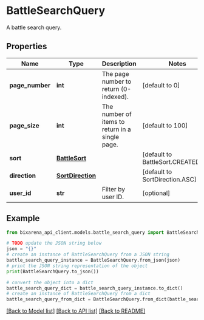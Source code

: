 # BattleSearchQuery

A battle search query.

## Properties

Name | Type | Description | Notes
------------ | ------------- | ------------- | -------------
**page_number** | **int** | The page number to return (0-indexed). | [default to 0]
**page_size** | **int** | The number of items to return in a single page. | [default to 100]
**sort** | [**BattleSort**](BattleSort.md) |  | [default to BattleSort.CREATED_AT]
**direction** | [**SortDirection**](SortDirection.md) |  | [default to SortDirection.ASC]
**user_id** | **str** | Filter by user ID. | [optional] 

## Example

```python
from bixarena_api_client.models.battle_search_query import BattleSearchQuery

# TODO update the JSON string below
json = "{}"
# create an instance of BattleSearchQuery from a JSON string
battle_search_query_instance = BattleSearchQuery.from_json(json)
# print the JSON string representation of the object
print(BattleSearchQuery.to_json())

# convert the object into a dict
battle_search_query_dict = battle_search_query_instance.to_dict()
# create an instance of BattleSearchQuery from a dict
battle_search_query_from_dict = BattleSearchQuery.from_dict(battle_search_query_dict)
```
[[Back to Model list]](../README.md#documentation-for-models) [[Back to API list]](../README.md#documentation-for-api-endpoints) [[Back to README]](../README.md)


